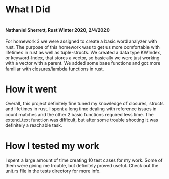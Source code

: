 <h1> What I Did <h1>
<h4>Nathaniel Sherrett, Rust Winter 2020, 2/4/2020</h4>
<p> For homework 3 we were assigned to create a basic word analyzer with rust. The purpose of this homework was to get us more comfortable with lifetimes in rust as well as tuple-structs. We created a data type KWIndex, or keyword-Index, that stores a vector, so basically we were just working with a vector with a parent. We added some base functions and got more familiar with closures/lambda functions in rust. </p>

<h1> How it went </h1>
<p> Overall, this project definitely fine tuned my knowledge of closures, structs and lifetimes in rust. I spent a long time dealing with reference issues in count matches and the other 2 basic functions required less time. The extend_text function was difficult, but after some trouble shooting it was definitely a reachable task. </p>
<h1> How I tested my work</h1>
<p>I spent a large amount of time creating 10 test cases for my work. Some of them were giving me trouble, but definitely proved useful. Check out the unit.rs file in the tests directory for more info.</p>